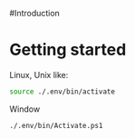 #Introduction

# Getting started

Linux, Unix like:

```bash
source ./.env/bin/activate
```

Window

```terminal
./.env/bin/Activate.ps1
```
